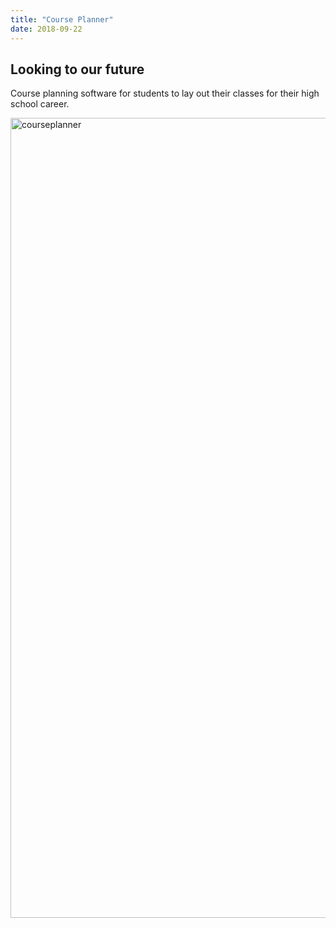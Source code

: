 ```yaml
---
title: "Course Planner"
date: 2018-09-22
---
```


## Looking to our future

Course planning software for students to lay out their classes for their high school career.

<img width="1280" alt="courseplanner" src="https://user-images.githubusercontent.com/7104017/45922549-93dd6f00-be94-11e8-842c-279860f57109.png">